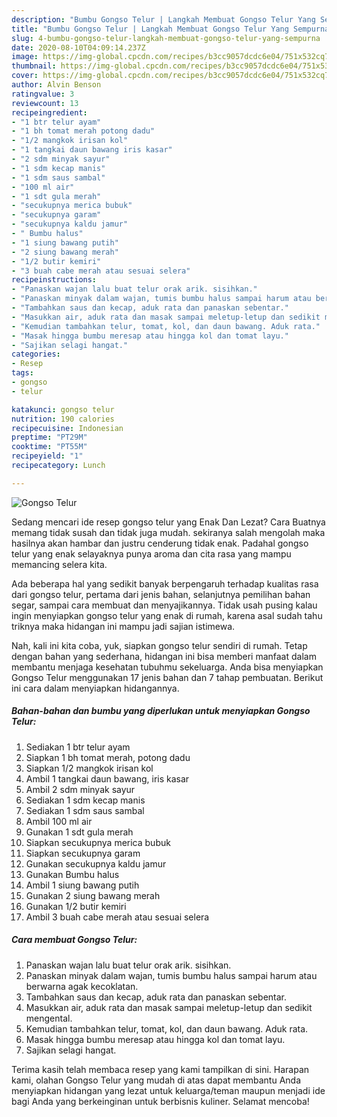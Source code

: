 ```yaml
---
description: "Bumbu Gongso Telur | Langkah Membuat Gongso Telur Yang Sempurna"
title: "Bumbu Gongso Telur | Langkah Membuat Gongso Telur Yang Sempurna"
slug: 4-bumbu-gongso-telur-langkah-membuat-gongso-telur-yang-sempurna
date: 2020-08-10T04:09:14.237Z
image: https://img-global.cpcdn.com/recipes/b3cc9057dcdc6e04/751x532cq70/gongso-telur-foto-resep-utama.jpg
thumbnail: https://img-global.cpcdn.com/recipes/b3cc9057dcdc6e04/751x532cq70/gongso-telur-foto-resep-utama.jpg
cover: https://img-global.cpcdn.com/recipes/b3cc9057dcdc6e04/751x532cq70/gongso-telur-foto-resep-utama.jpg
author: Alvin Benson
ratingvalue: 3
reviewcount: 13
recipeingredient:
- "1 btr telur ayam"
- "1 bh tomat merah potong dadu"
- "1/2 mangkok irisan kol"
- "1 tangkai daun bawang iris kasar"
- "2 sdm minyak sayur"
- "1 sdm kecap manis"
- "1 sdm saus sambal"
- "100 ml air"
- "1 sdt gula merah"
- "secukupnya merica bubuk"
- "secukupnya garam"
- "secukupnya kaldu jamur"
- " Bumbu halus"
- "1 siung bawang putih"
- "2 siung bawang merah"
- "1/2 butir kemiri"
- "3 buah cabe merah atau sesuai selera"
recipeinstructions:
- "Panaskan wajan lalu buat telur orak arik. sisihkan."
- "Panaskan minyak dalam wajan, tumis bumbu halus sampai harum atau berwarna agak kecoklatan."
- "Tambahkan saus dan kecap, aduk rata dan panaskan sebentar."
- "Masukkan air, aduk rata dan masak sampai meletup-letup dan sedikit mengental."
- "Kemudian tambahkan telur, tomat, kol, dan daun bawang. Aduk rata."
- "Masak hingga bumbu meresap atau hingga kol dan tomat layu."
- "Sajikan selagi hangat."
categories:
- Resep
tags:
- gongso
- telur

katakunci: gongso telur 
nutrition: 190 calories
recipecuisine: Indonesian
preptime: "PT29M"
cooktime: "PT55M"
recipeyield: "1"
recipecategory: Lunch

---
```



![Gongso Telur](https://img-global.cpcdn.com/recipes/b3cc9057dcdc6e04/751x532cq70/gongso-telur-foto-resep-utama.jpg)

Sedang mencari ide resep gongso telur yang Enak Dan Lezat? Cara Buatnya memang tidak susah dan tidak juga mudah. sekiranya salah mengolah maka hasilnya akan hambar dan justru cenderung tidak enak. Padahal gongso telur yang enak selayaknya punya aroma dan cita rasa yang mampu memancing selera kita.

Ada beberapa hal yang sedikit banyak berpengaruh terhadap kualitas rasa dari gongso telur, pertama dari jenis bahan, selanjutnya pemilihan bahan segar, sampai cara membuat dan menyajikannya. Tidak usah pusing kalau ingin menyiapkan gongso telur yang enak di rumah, karena asal sudah tahu triknya maka hidangan ini mampu jadi sajian istimewa.




Nah, kali ini kita coba, yuk, siapkan gongso telur sendiri di rumah. Tetap dengan bahan yang sederhana, hidangan ini bisa memberi manfaat dalam membantu menjaga kesehatan tubuhmu sekeluarga. Anda bisa menyiapkan Gongso Telur menggunakan 17 jenis bahan dan 7 tahap pembuatan. Berikut ini cara dalam menyiapkan hidangannya.

<!--inarticleads1-->

##### Bahan-bahan dan bumbu yang diperlukan untuk menyiapkan Gongso Telur:

1. Sediakan 1 btr telur ayam
1. Siapkan 1 bh tomat merah, potong dadu
1. Siapkan 1/2 mangkok irisan kol
1. Ambil 1 tangkai daun bawang, iris kasar
1. Ambil 2 sdm minyak sayur
1. Sediakan 1 sdm kecap manis
1. Sediakan 1 sdm saus sambal
1. Ambil 100 ml air
1. Gunakan 1 sdt gula merah
1. Siapkan secukupnya merica bubuk
1. Siapkan secukupnya garam
1. Gunakan secukupnya kaldu jamur
1. Gunakan  Bumbu halus
1. Ambil 1 siung bawang putih
1. Gunakan 2 siung bawang merah
1. Gunakan 1/2 butir kemiri
1. Ambil 3 buah cabe merah atau sesuai selera




<!--inarticleads2-->

##### Cara membuat Gongso Telur:

1. Panaskan wajan lalu buat telur orak arik. sisihkan.
1. Panaskan minyak dalam wajan, tumis bumbu halus sampai harum atau berwarna agak kecoklatan.
1. Tambahkan saus dan kecap, aduk rata dan panaskan sebentar.
1. Masukkan air, aduk rata dan masak sampai meletup-letup dan sedikit mengental.
1. Kemudian tambahkan telur, tomat, kol, dan daun bawang. Aduk rata.
1. Masak hingga bumbu meresap atau hingga kol dan tomat layu.
1. Sajikan selagi hangat.




Terima kasih telah membaca resep yang kami tampilkan di sini. Harapan kami, olahan Gongso Telur yang mudah di atas dapat membantu Anda menyiapkan hidangan yang lezat untuk keluarga/teman maupun menjadi ide bagi Anda yang berkeinginan untuk berbisnis kuliner. Selamat mencoba!

